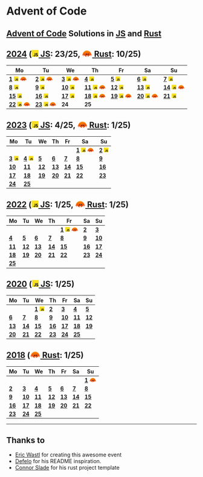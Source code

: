 # Advent of Code
## [Advent of Code](https://adventofcode.com) Solutions in [JS](/solutions/js) and [Rust](/solutions/rust)
## [2024](https://adventofcode.com/2024) ([<img height=18 src="./assets/js.svg"> JS](/solutions/js/years/2024): 23/25, [<img height=18 src="./assets/rust.svg"> Rust](/solutions/rust/aoc_2024/src): 10/25)
|Mo|Tu|We|Th|Fr|Sa|Su|
|-|-|-|-|-|-|-|
|[**1**](https://adventofcode.com/2024/day/1) [<img height=12 src="./assets/js.svg">](/solutions/js/years/2024/01.js "JS solution for 2024/01") [<img height=12 src="./assets/rust.svg">](/solutions/rust/aoc_2024/src/day_01.rs "Rust solution for 2024/01")|[**2**](https://adventofcode.com/2024/day/2) [<img height=12 src="./assets/js.svg">](/solutions/js/years/2024/02.js "JS solution for 2024/02") [<img height=12 src="./assets/rust.svg">](/solutions/rust/aoc_2024/src/day_02.rs "Rust solution for 2024/02")|[**3**](https://adventofcode.com/2024/day/3) [<img height=12 src="./assets/js.svg">](/solutions/js/years/2024/03.js "JS solution for 2024/03") [<img height=12 src="./assets/rust.svg">](/solutions/rust/aoc_2024/src/day_03.rs "Rust solution for 2024/03")|[**4**](https://adventofcode.com/2024/day/4) [<img height=12 src="./assets/js.svg">](/solutions/js/years/2024/04.js "JS solution for 2024/04")|[**5**](https://adventofcode.com/2024/day/5) [<img height=12 src="./assets/js.svg">](/solutions/js/years/2024/05.js "JS solution for 2024/05")|[**6**](https://adventofcode.com/2024/day/6) [<img height=12 src="./assets/js.svg">](/solutions/js/years/2024/06.js "JS solution for 2024/06")|[**7**](https://adventofcode.com/2024/day/7) [<img height=12 src="./assets/js.svg">](/solutions/js/years/2024/07.js "JS solution for 2024/07")|
|[**8**](https://adventofcode.com/2024/day/8) [<img height=12 src="./assets/js.svg">](/solutions/js/years/2024/08.js "JS solution for 2024/08")|[**9**](https://adventofcode.com/2024/day/9) [<img height=12 src="./assets/js.svg">](/solutions/js/years/2024/09.js "JS solution for 2024/09")|[**10**](https://adventofcode.com/2024/day/10) [<img height=12 src="./assets/js.svg">](/solutions/js/years/2024/10.js "JS solution for 2024/10")|[**11**](https://adventofcode.com/2024/day/11) [<img height=12 src="./assets/js.svg">](/solutions/js/years/2024/11.js "JS solution for 2024/11") [<img height=12 src="./assets/rust.svg">](/solutions/rust/aoc_2024/src/day_11.rs "Rust solution for 2024/11")|[**12**](https://adventofcode.com/2024/day/12) [<img height=12 src="./assets/js.svg">](/solutions/js/years/2024/12.js "JS solution for 2024/12")|[**13**](https://adventofcode.com/2024/day/13) [<img height=12 src="./assets/js.svg">](/solutions/js/years/2024/13.js "JS solution for 2024/13")|[**14**](https://adventofcode.com/2024/day/14) [<img height=12 src="./assets/js.svg">](/solutions/js/years/2024/14.js "JS solution for 2024/14") [<img height=12 src="./assets/rust.svg">](/solutions/rust/aoc_2024/src/day_14.rs "Rust solution for 2024/14")|
|[**15**](https://adventofcode.com/2024/day/15) [<img height=12 src="./assets/js.svg">](/solutions/js/years/2024/15.js "JS solution for 2024/15")|[**16**](https://adventofcode.com/2024/day/16) [<img height=12 src="./assets/js.svg">](/solutions/js/years/2024/16.js "JS solution for 2024/16")|[**17**](https://adventofcode.com/2024/day/17) [<img height=12 src="./assets/js.svg">](/solutions/js/years/2024/17.js "JS solution for 2024/17")|[**18**](https://adventofcode.com/2024/day/18) [<img height=12 src="./assets/js.svg">](/solutions/js/years/2024/18.js "JS solution for 2024/18") [<img height=12 src="./assets/rust.svg">](/solutions/rust/aoc_2024/src/day_18.rs "Rust solution for 2024/18")|[**19**](https://adventofcode.com/2024/day/19) [<img height=12 src="./assets/js.svg">](/solutions/js/years/2024/19.js "JS solution for 2024/19") [<img height=12 src="./assets/rust.svg">](/solutions/rust/aoc_2024/src/day_19.rs "Rust solution for 2024/19")|[**20**](https://adventofcode.com/2024/day/20) [<img height=12 src="./assets/js.svg">](/solutions/js/years/2024/20.js "JS solution for 2024/20") [<img height=12 src="./assets/rust.svg">](/solutions/rust/aoc_2024/src/day_20.rs "Rust solution for 2024/20")|[**21**](https://adventofcode.com/2024/day/21) [<img height=12 src="./assets/js.svg">](/solutions/js/years/2024/21.js "JS solution for 2024/21")|
|[**22**](https://adventofcode.com/2024/day/22) [<img height=12 src="./assets/js.svg">](/solutions/js/years/2024/22.js "JS solution for 2024/22") [<img height=12 src="./assets/rust.svg">](/solutions/rust/aoc_2024/src/day_22.rs "Rust solution for 2024/22")|[**23**](https://adventofcode.com/2024/day/23) [<img height=12 src="./assets/js.svg">](/solutions/js/years/2024/23.js "JS solution for 2024/23") [<img height=12 src="./assets/rust.svg">](/solutions/rust/aoc_2024/src/day_23.rs "Rust solution for 2024/23")|**24**|**25**||||

## [2023](https://adventofcode.com/2023) ([<img height=18 src="./assets/js.svg"> JS](/solutions/js/years/2023): 4/25, [<img height=18 src="./assets/rust.svg"> Rust](/solutions/rust/aoc_2023/src): 1/25)
|Mo|Tu|We|Th|Fr|Sa|Su|
|-|-|-|-|-|-|-|
||||||[**1**](https://adventofcode.com/2023/day/1) [<img height=12 src="./assets/js.svg">](/solutions/js/years/2023/01.js "JS solution for 2023/01") [<img height=12 src="./assets/rust.svg">](/solutions/rust/aoc_2023/src/day_01.rs "Rust solution for 2023/01")|[**2**](https://adventofcode.com/2023/day/2) [<img height=12 src="./assets/js.svg">](/solutions/js/years/2023/02.js "JS solution for 2023/02")|
|[**3**](https://adventofcode.com/2023/day/3) [<img height=12 src="./assets/js.svg">](/solutions/js/years/2023/03.js "JS solution for 2023/03")|[**4**](https://adventofcode.com/2023/day/4) [<img height=12 src="./assets/js.svg">](/solutions/js/years/2023/04.js "JS solution for 2023/04")|[**5**](https://adventofcode.com/2023/day/5)|[**6**](https://adventofcode.com/2023/day/6)|[**7**](https://adventofcode.com/2023/day/7)|[**8**](https://adventofcode.com/2023/day/8)|[**9**](https://adventofcode.com/2023/day/9)|
|[**10**](https://adventofcode.com/2023/day/10)|[**11**](https://adventofcode.com/2023/day/11)|[**12**](https://adventofcode.com/2023/day/12)|[**13**](https://adventofcode.com/2023/day/13)|[**14**](https://adventofcode.com/2023/day/14)|[**15**](https://adventofcode.com/2023/day/15)|[**16**](https://adventofcode.com/2023/day/16)|
|[**17**](https://adventofcode.com/2023/day/17)|[**18**](https://adventofcode.com/2023/day/18)|[**19**](https://adventofcode.com/2023/day/19)|[**20**](https://adventofcode.com/2023/day/20)|[**21**](https://adventofcode.com/2023/day/21)|[**22**](https://adventofcode.com/2023/day/22)|[**23**](https://adventofcode.com/2023/day/23)|
|[**24**](https://adventofcode.com/2023/day/24)|[**25**](https://adventofcode.com/2023/day/25)||||||

## [2022](https://adventofcode.com/2022) ([<img height=18 src="./assets/js.svg"> JS](/solutions/js/years/2022): 1/25, [<img height=18 src="./assets/rust.svg"> Rust](/solutions/rust/aoc_2022/src): 1/25)
|Mo|Tu|We|Th|Fr|Sa|Su|
|-|-|-|-|-|-|-|
|||||[**1**](https://adventofcode.com/2022/day/1) [<img height=12 src="./assets/js.svg">](/solutions/js/years/2022/01.js "JS solution for 2022/01") [<img height=12 src="./assets/rust.svg">](/solutions/rust/aoc_2022/src/day_01.rs "Rust solution for 2022/01")|[**2**](https://adventofcode.com/2022/day/2)|[**3**](https://adventofcode.com/2022/day/3)|
|[**4**](https://adventofcode.com/2022/day/4)|[**5**](https://adventofcode.com/2022/day/5)|[**6**](https://adventofcode.com/2022/day/6)|[**7**](https://adventofcode.com/2022/day/7)|[**8**](https://adventofcode.com/2022/day/8)|[**9**](https://adventofcode.com/2022/day/9)|[**10**](https://adventofcode.com/2022/day/10)|
|[**11**](https://adventofcode.com/2022/day/11)|[**12**](https://adventofcode.com/2022/day/12)|[**13**](https://adventofcode.com/2022/day/13)|[**14**](https://adventofcode.com/2022/day/14)|[**15**](https://adventofcode.com/2022/day/15)|[**16**](https://adventofcode.com/2022/day/16)|[**17**](https://adventofcode.com/2022/day/17)|
|[**18**](https://adventofcode.com/2022/day/18)|[**19**](https://adventofcode.com/2022/day/19)|[**20**](https://adventofcode.com/2022/day/20)|[**21**](https://adventofcode.com/2022/day/21)|[**22**](https://adventofcode.com/2022/day/22)|[**23**](https://adventofcode.com/2022/day/23)|[**24**](https://adventofcode.com/2022/day/24)|
|[**25**](https://adventofcode.com/2022/day/25)|||||||

## [2020](https://adventofcode.com/2020) ([<img height=18 src="./assets/js.svg"> JS](/solutions/js/years/2020): 1/25)
|Mo|Tu|We|Th|Fr|Sa|Su|
|-|-|-|-|-|-|-|
|||[**1**](https://adventofcode.com/2020/day/1) [<img height=12 src="./assets/js.svg">](/solutions/js/years/2020/01.js "JS solution for 2020/01")|[**2**](https://adventofcode.com/2020/day/2)|[**3**](https://adventofcode.com/2020/day/3)|[**4**](https://adventofcode.com/2020/day/4)|[**5**](https://adventofcode.com/2020/day/5)|
|[**6**](https://adventofcode.com/2020/day/6)|[**7**](https://adventofcode.com/2020/day/7)|[**8**](https://adventofcode.com/2020/day/8)|[**9**](https://adventofcode.com/2020/day/9)|[**10**](https://adventofcode.com/2020/day/10)|[**11**](https://adventofcode.com/2020/day/11)|[**12**](https://adventofcode.com/2020/day/12)|
|[**13**](https://adventofcode.com/2020/day/13)|[**14**](https://adventofcode.com/2020/day/14)|[**15**](https://adventofcode.com/2020/day/15)|[**16**](https://adventofcode.com/2020/day/16)|[**17**](https://adventofcode.com/2020/day/17)|[**18**](https://adventofcode.com/2020/day/18)|[**19**](https://adventofcode.com/2020/day/19)|
|[**20**](https://adventofcode.com/2020/day/20)|[**21**](https://adventofcode.com/2020/day/21)|[**22**](https://adventofcode.com/2020/day/22)|[**23**](https://adventofcode.com/2020/day/23)|[**24**](https://adventofcode.com/2020/day/24)|[**25**](https://adventofcode.com/2020/day/25)||

## [2018](https://adventofcode.com/2018) ([<img height=18 src="./assets/rust.svg"> Rust](/solutions/rust/aoc_2018/src): 1/25)
|Mo|Tu|We|Th|Fr|Sa|Su|
|-|-|-|-|-|-|-|
|||||||[**1**](https://adventofcode.com/2018/day/1) [<img height=12 src="./assets/rust.svg">](/solutions/rust/aoc_2018/src/day_01.rs "Rust solution for 2018/01")|
|[**2**](https://adventofcode.com/2018/day/2)|[**3**](https://adventofcode.com/2018/day/3)|[**4**](https://adventofcode.com/2018/day/4)|[**5**](https://adventofcode.com/2018/day/5)|[**6**](https://adventofcode.com/2018/day/6)|[**7**](https://adventofcode.com/2018/day/7)|[**8**](https://adventofcode.com/2018/day/8)|
|[**9**](https://adventofcode.com/2018/day/9)|[**10**](https://adventofcode.com/2018/day/10)|[**11**](https://adventofcode.com/2018/day/11)|[**12**](https://adventofcode.com/2018/day/12)|[**13**](https://adventofcode.com/2018/day/13)|[**14**](https://adventofcode.com/2018/day/14)|[**15**](https://adventofcode.com/2018/day/15)|
|[**16**](https://adventofcode.com/2018/day/16)|[**17**](https://adventofcode.com/2018/day/17)|[**18**](https://adventofcode.com/2018/day/18)|[**19**](https://adventofcode.com/2018/day/19)|[**20**](https://adventofcode.com/2018/day/20)|[**21**](https://adventofcode.com/2018/day/21)|[**22**](https://adventofcode.com/2018/day/22)|
|[**23**](https://adventofcode.com/2018/day/23)|[**24**](https://adventofcode.com/2018/day/24)|[**25**](https://adventofcode.com/2018/day/25)|||||

---
  ## Thanks to
- [Eric Wastl](https://github.com/topaz) for creating this awesome event
- [Defelo](https://github.com/defelo) for his README inspiration.
- [Connor Slade](https://github.com/connorslade) for his rust project template